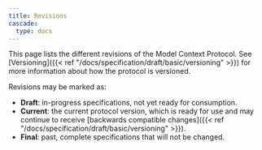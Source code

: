 ```yaml
---
title: Revisions
cascade:
  type: docs
---
```


This page lists the different revisions of the Model Context Protocol. See
[Versioning]({{< ref "/docs/specification/draft/basic/versioning" >}}) for more information
about how the protocol is versioned.

Revisions may be marked as:

- **Draft**: in-progress specifications, not yet ready for consumption.
- **Current**: the current protocol version, which is ready for use and may continue to
  receive [backwards compatible
  changes]({{< ref "/docs/specification/draft/basic/versioning" >}}).
- **Final**: past, complete specifications that will not be changed.
